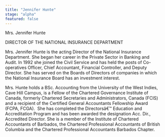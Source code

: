 ```yaml
---
title: "Jennifer Hunte"
stage: "alpha"
featured: false
---
```


Mrs. Jennifer Hunte

DIRECTOR OF THE NATIONAL INSURANCE DEPARTMENT

Mrs. Jennifer
Hunte is the acting Director of the National Insurance Department. She began
her career in the Private Sector in Banking and Audit. In 1992 she joined the
Civil Service and has held the posts of Co-operatives Officer, Chief
Accountant, Financial Controller, and Deputy Director. She has served on the
Boards of Directors of companies in which the National Insurance Board has an
investment interest. 

Mrs. Hunte holds a BSc. Accounting from the University of the West
Indies, Cave Hill Campus, is a Fellow of the Chartered Governance Institute of Canada,
formerly Chartered Secretaries and Administrators, Canada (FCIS) and a
recipient of the Certified General Accountants Fellowship Award (FCPA,
FCGA).  She has completed the Directorsâ€™
Education and Accreditation Program and has been awarded the designation Acc.
Dir., Accredited Director. She is a member of the Institute of Chartered
Accountants of Barbados, the Chartered Professional Accountants of British
Columbia and the Chartered Professional Accountants Barbados Chapter.